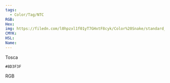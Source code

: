 ```yaml
---
tags:
  - Color/Tag/NTC
RGB:
Hex:
img: https://filedn.com/l0hpzxl1f01yT7GHxtF8cyk/Color%20Snake/standard_csv_to_svg//8D3F3F.svg
CMYK:
HSL:
Name:
---
```

Tosca
```palette
#8D3F3F
```
RGB
